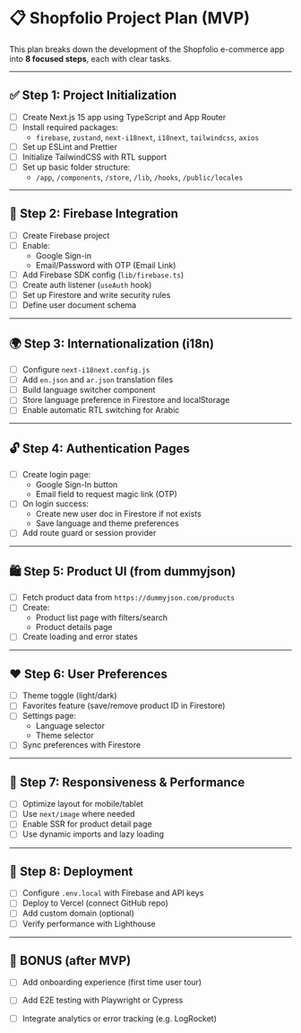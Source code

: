 # 📋 Shopfolio Project Plan (MVP)

This plan breaks down the development of the Shopfolio e-commerce app into **8 focused steps**, each with clear tasks.

---

## ✅ Step 1: Project Initialization
- [ ] Create Next.js 15 app using TypeScript and App Router
- [ ] Install required packages:
  - `firebase`, `zustand`, `next-i18next`, `i18next`, `tailwindcss`, `axios`
- [ ] Set up ESLint and Prettier
- [ ] Initialize TailwindCSS with RTL support
- [ ] Set up basic folder structure:
  - `/app`, `/components`, `/store`, `/lib`, `/hooks`, `/public/locales`

---

## 🔐 Step 2: Firebase Integration
- [ ] Create Firebase project
- [ ] Enable:
  - Google Sign-in
  - Email/Password with OTP (Email Link)
- [ ] Add Firebase SDK config (`lib/firebase.ts`)
- [ ] Create auth listener (`useAuth` hook)
- [ ] Set up Firestore and write security rules
- [ ] Define user document schema

---

## 🌍 Step 3: Internationalization (i18n)
- [ ] Configure `next-i18next.config.js`
- [ ] Add `en.json` and `ar.json` translation files
- [ ] Build language switcher component
- [ ] Store language preference in Firestore and localStorage
- [ ] Enable automatic RTL switching for Arabic

---

## 🔓 Step 4: Authentication Pages
- [ ] Create login page:
  - Google Sign-In button
  - Email field to request magic link (OTP)
- [ ] On login success:
  - Create new user doc in Firestore if not exists
  - Save language and theme preferences
- [ ] Add route guard or session provider

---

## 🛍️ Step 5: Product UI (from dummyjson)
- [ ] Fetch product data from `https://dummyjson.com/products`
- [ ] Create:
  - Product list page with filters/search
  - Product details page
- [ ] Create loading and error states

---

## ❤️ Step 6: User Preferences
- [ ] Theme toggle (light/dark)
- [ ] Favorites feature (save/remove product ID in Firestore)
- [ ] Settings page:
  - Language selector
  - Theme selector
- [ ] Sync preferences with Firestore

---

## 📱 Step 7: Responsiveness & Performance
- [ ] Optimize layout for mobile/tablet
- [ ] Use `next/image` where needed
- [ ] Enable SSR for product detail page
- [ ] Use dynamic imports and lazy loading

---

## 🚀 Step 8: Deployment
- [ ] Configure `.env.local` with Firebase and API keys
- [ ] Deploy to Vercel (connect GitHub repo)
- [ ] Add custom domain (optional)
- [ ] Verify performance with Lighthouse

---

## 🎯 BONUS (after MVP)
- [ ] Add onboarding experience (first time user tour)
- [ ] Add E2E testing with Playwright or Cypress
- [ ] Integrate analytics or error tracking (e.g. LogRocket)

